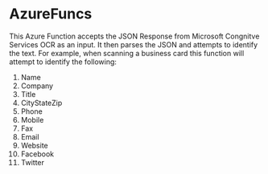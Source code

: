 # AzureFuncs
This Azure Function accepts the JSON Response from Microsoft Congnitve Services OCR as an input.  It then parses the JSON and attempts to identify the text.  For example, when scanning a business card this function will attempt to identify the following:

1. Name
2. Company
3. Title
4. CityStateZip
5. Phone
6. Mobile
7. Fax
8. Email
9. Website
10. Facebook
11. Twitter
